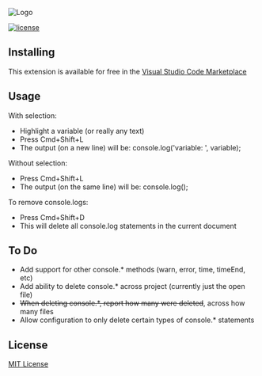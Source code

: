 ![Logo](https://i0.wp.com/www.marcobeltempo.com/wp-content/uploads/2017/09/visual_studio_code_banner.png?fit=1024%2C535&ssl=1)

[![license](https://img.shields.io/apm/l/vim-mode)](https://github.com/throughtree/vscode-upg/blob/main/LICENSE)

## Installing

This extension is available for free in the [Visual Studio Code Marketplace](https://marketplace.visualstudio.com/items?itemName=whtouche.vscode-js-console-utils)

## Usage

With selection:
* Highlight a variable (or really any text)
* Press Cmd+Shift+L
* The output (on a new line) will be: console.log('variable: ', variable);

Without selection:
* Press Cmd+Shift+L
* The output (on the same line) will be: console.log();

To remove console.logs:
* Press Cmd+Shift+D
* This will delete all console.log statements in the current document

## To Do
* Add support for other console.* methods (warn, error, time, timeEnd, etc)
* Add ability to delete console.* across project (currently just the open file)
* ~~When deleting console.*, report how many were deleted~~, across how many files
* Allow configuration to only delete certain types of console.* statements

## License
[MIT License](LICENSE)
